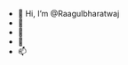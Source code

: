 - 👋 Hi, I’m @Raagulbharatwaj
- 👀 
- 🌱
- 💞️
- 📫 

<!---
Raagulbharatwaj/Raagulbharatwaj is a ✨ special ✨ repository because its `README.md` (this file) appears on your GitHub profile.
You can click the Preview link to take a look at your changes.
--->
